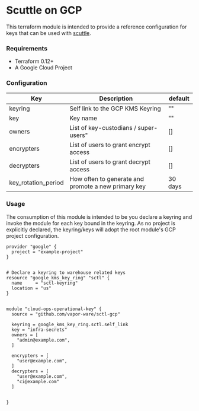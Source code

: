 # Scuttle on GCP

This terraform module is intended to provide a reference configuration for keys
that can be used with [scuttle](https://github.com/vapor-ware/sctl).


### Requirements

- Terraform 0.12+
- A Google Cloud Project


### Configuration

Key | Description | default |
----|-------------|---------|
keyring | Self link to the GCP KMS Keyring | "" |
key | Key name | "" |
owners | List of key-custodians / super-users" | [] |
encrypters | List of users to grant encrypt access | [] |
decrypters | List of users to grant decrypt access | [] |
key_rotation_period | How often to generate and promote a new primary key | 30 days |

### Usage

The consumption of this module is intended to be you declare a keyring and invoke the module for each key bound in the keyring. As no project is explicitly declared, the keyring/keys will adopt the root module's GCP project configuration.


```
provider "google" {
  project = "example-project"
}


# Declare a keyring to warehouse related keys
resource "google_kms_key_ring" "sctl" {
  name     = "sctl-keyring"
  location = "us"
}


module "cloud-ops-operational-key" {
  source = "github.com/vapor-ware/sctl-gcp"

  keyring = google_kms_key_ring.sctl.self_link
  key = "infra-secrets"
  owners = [
    "admin@example.com",
  ]

  encrypters = [
    "user@example.com",
  ]
  decrypters = [
    "user@example.com",
    "ci@example.com"
  ]


}
```
